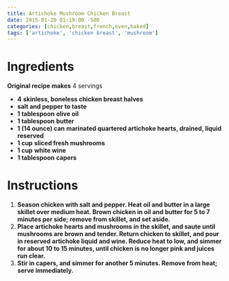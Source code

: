 ```yaml
---
title: Artichoke Mushroom Chicken Breast
date: 2015-01-20 01:19:00 -500
categories: [chicken,breast,french,oven,baked]
tags: ['artichoke', 'chicken breast', 'mushroom']
---
```


# Ingredients

**Original recipe makes** 4 servings

* **4** **skinless, boneless chicken breast halves**
* **salt and pepper to taste**
* **1 tablespoon** **olive oil**
* **1 tablespoon** **butter**
* **1 (14 ounce) can** **marinated quartered artichoke hearts, drained, liquid reserved**
* **1 cup** **sliced fresh mushrooms**
* **1 cup** **white wine**
* **1 tablespoon** **capers**

# Instructions

1. **Season chicken with salt and pepper. Heat oil and butter in a large skillet over medium heat. Brown chicken in oil and butter for 5 to 7 minutes per side; remove from skillet, and set aside.**
2. **Place artichoke hearts and mushrooms in the skillet, and saute until mushrooms are brown and tender. Return chicken to skillet, and pour in reserved artichoke liquid and wine. Reduce heat to low, and simmer for about 10 to 15 minutes, until chicken is no longer pink and juices run clear.**
3. **Stir in capers, and simmer for another 5 minutes. Remove from heat; serve immediately.**
